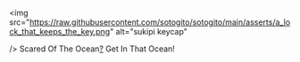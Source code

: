 <img
  src="https://raw.githubusercontent.com/sotogito/sotogito/main/asserts/a_lock_that_keeps_the_key.png"
  alt="sukipi keycap"
<!--   width="200" -->
/>
Scared Of The Ocean[?](https://medium.com/@sukipiofsotogito) Get In That Ocean!

<!--
**sotogito/sotogito** is a ✨ _special_ ✨ repository because its `README.md` (this file) appears on your GitHub profile.

Here are some ideas to get you started:

- 🔭 I’m currently working on ...
- 🌱 I’m currently learning ...
- 👯 I’m looking to collaborate on ...
- 🤔 I’m looking for help with ...
- 💬 Ask me about ...
- 📫 How to reach me: ...
- 😄 Pronouns: ...
- ⚡ Fun fact: ...

<div align="center">
  <h2>
    <em>🏡 Welcome to sukipi village 🕊️</em>
  </h2>
  <img src="https://raw.githubusercontent.com/sotogito/sotogito/main/asserts/sukipi_village_hello.gif" />
</div>

https://github.com/sotogito/sotogito/blob/main/asserts/keycap_sukipi.jpg

-->
